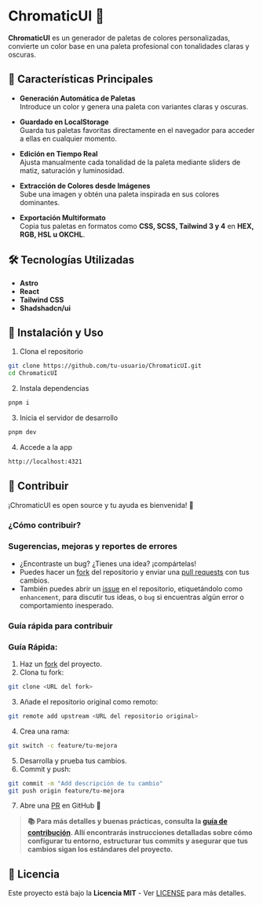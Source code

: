 # ChromaticUI 🎨

**ChromaticUI** es un generador de paletas de colores personalizadas, convierte un color base en una paleta profesional con tonalidades claras y oscuras.

## 🌟 Características Principales

- **Generación Automática de Paletas**  
  Introduce un color y genera una paleta con variantes claras y oscuras.

- **Guardado en LocalStorage**  
  Guarda tus paletas favoritas directamente en el navegador para acceder a ellas en cualquier momento.

- **Edición en Tiempo Real**  
  Ajusta manualmente cada tonalidad de la paleta mediante sliders de matiz, saturación y luminosidad.

- **Extracción de Colores desde Imágenes**  
  Sube una imagen y obtén una paleta inspirada en sus colores dominantes.

- **Exportación Multiformato**  
  Copia tus paletas en formatos como **CSS, SCSS, Tailwind 3 y 4** en **HEX, RGB, HSL u OKCHL**.

## 🛠️ Tecnologías Utilizadas

- **Astro**
- **React**
- **Tailwind CSS**
- **Shadshadcn/ui**

## 🚀 Instalación y Uso

1. Clona el repositorio

```bash
git clone https://github.com/tu-usuario/ChromaticUI.git
cd ChromaticUI
```

2. Instala dependencias

```bash
pnpm i
```

3. Inicia el servidor de desarrollo

```bash
pnpm dev
```

4. Accede a la app

```bash
http://localhost:4321
```

## 🤝 Contribuir

¡ChromaticUI es open source y tu ayuda es bienvenida! 🙌

### ¿Cómo contribuir?

### Sugerencias, mejoras y reportes de errores

- ¿Encontraste un bug? ¿Tienes una idea? ¡compártelas!
- Puedes hacer un [fork](https://github.com/NSMichelJ/ChromaticUI/fork) del repositorio y enviar una [pull requests](https://github.com/NSMichelJ/ChromaticUI/pulls) con tus cambios.
- También puedes abrir un [issue](https://github.com/NSMichelJ/ChromaticUI/issues) en el repositorio, etiquetándolo como `enhancement`, para discutir tus ideas, o `bug` si encuentras algún error o comportamiento inesperado.

### Guía rápida para contribuir

### Guía Rápida:

1. Haz un [fork](https://github.com/NSMichelJ/ChromaticUI/fork) del proyecto.
2. Clona tu fork:

```bash
git clone <URL del fork>
```

3. Añade el repositorio original como remoto:

```bash
git remote add upstream <URL del repositorio original>
```

4. Crea una rama:

```bash
git switch -c feature/tu-mejora
```

5. Desarrolla y prueba tus cambios.
6. Commit y push:

```bash
git commit -m "Add descripción de tu cambio"
git push origin feature/tu-mejora
```

7. Abre una [PR](https://github.com/NSMichelJ/ChromaticUI/pulls) en GitHub 🎉

> **📚 Para más detalles y buenas prácticas, consulta la [guía de contribución](https://github.com/NSMichelJ/ChromaticUI/blob/main/CONTRIBUTING.md). Allí encontrarás instrucciones detalladas sobre cómo configurar tu entorno, estructurar tus commits y asegurar que tus cambios sigan los estándares del proyecto.**

## 📜 Licencia

Este proyecto está bajo la **Licencia MIT** - Ver [LICENSE](https://github.com/NSMichelJ/ChromaticUI/blob/main/LICENSE) para más detalles.
